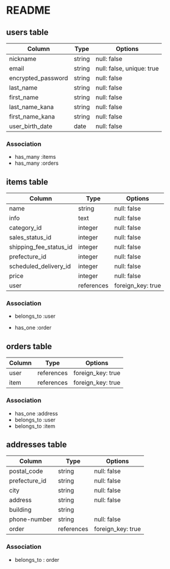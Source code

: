 # README

## users table 

| Column                | Type                | Options                   |
|-----------------------|---------------------|---------------------------|
| nickname              | string              | null: false               |
| email                 | string              | null: false, unique: true |
| encrypted_password    | string              | null: false               |
| last_name             | string              | null: false               |
| first_name            | string              | null: false               |
| last_name_kana        | string              | null: false               |
| first_name_kana       | string              | null: false               |
| user_birth_date       | date                | null: false               |

### Association

* has_many :items
* has_many :orders

## items table

|Column                    |Type        |Options           |
|--------------------------|------------|------------------|
| name                     | string     | null: false       |
| info                     | text       | null: false       |
| category_id              | integer    | null: false       |
| sales_status_id          | integer    | null: false       |
| shipping_fee_status_id   | integer    | null: false       |
| prefecture_id            | integer    | null: false       |
| scheduled_delivery_id    | integer    | null: false       |
| price                    | integer    | null: false       |
| user                     | references | foreign_key: true |

### Association

- belongs_to :user
* has_one :order

## orders table

|Column                    | Type       | Options           |
|--------------------------|----------- |------------------|
| user                     | references | foreign_key: true |
| item                     | references | foreign_key: true |

### Association

- has_one :address
- belongs_to :user
- belongs_to :item

## addresses table

|Column                    |Type        |Options            |
|--------------------------|------------|-------------------|
| postal_code              | string     | null: false       |
| prefecture_id            | string     | null: false       |
| city                     | string     | null: false       |
| address                  | string     | null: false       |
| building                 | string     |       |
| phone-number             | string     | null: false       |
| order                    | references | foreign_key: true |

### Association

- belongs_to : order

